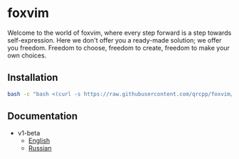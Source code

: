 # foxvim

Welcome to the world of foxvim, where every step forward is a step towards self-expression. Here we don't offer you a ready-made solution; we offer you freedom. Freedom to choose, freedom to create, freedom to make your own choices.

## Installation
```bash
bash -c "bash <(curl -s https://raw.githubusercontent.com/qrcpp/foxvim/main/install)"
```

## Documentation
- v1-beta
  - [English](https://github.com/qrcpp/foxvim/v1-beta/en.md)
  - [Russian](https://github.com/qrcpp/foxvim/v1-beta/ru.md)
